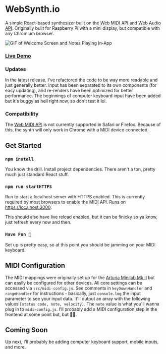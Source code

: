# WebSynth.io

A simple React-based synthesizer built on the [Web MIDI API](https://developer.mozilla.org/en-US/docs/Web/API/Web_MIDI_API) and [Web Audio API](https://developer.mozilla.org/en-US/docs/Web/API/Web_Audio_API). Originally built for Raspberry Pi with a mini display, but compatible with any Chromium browser. 

![GIF of Welcome Screen and Notes Playing In-App](https://websynth.io/WebSynth_Demo.gif)

### [Live Demo](https://websynth.io/)

### Updates
In the latest release, I've refactored the code to be way more readable and just generally better. Input has been separated to its own components (for easy updating), and re-renders have been optimized for better performance. The beginnings of computer keyboard input have been added but it's buggy as hell right now, so don't test it lol.

### Compatibility
The [Web MIDI API](https://developer.mozilla.org/en-US/docs/Web/API/Web_MIDI_API) is not currently supported in Safari or Firefox. Because of this, the synth will only work in Chrome with a MIDI device connected.

## Get Started

### `npm install`
You know the drill. Install project dependencies. There aren't a ton, pretty much just standard React stuff.

### `npm run startHTTPS`

Run to start a localhost server with HTTPS enabled. This is currently required by most browsers to enable the MIDI API. Runs on [https://localhost:3000](https://localhost:3000).

This should also have live reload enabled, but it can be finicky so ya know, just refresh every now and then.

### `Have Fun 🎉`

Set up is pretty easy, so at this point you should be jamming on your MIDI keyboard. 

## MIDI Configuration

The MIDI mappings were originally set up for the [Arturia Minilab Mk II](https://www.arturia.com/products/hybrid-synths/minilab-mkii/overview) but can easily be configured for other devices. All core settings can be accessed via `src/midi-config.js`. See comments in `keyDownHandler` and `rangeHandler` for instructions - basically, just `console.log` the input parameter to see your input data. It'll output an array with the following values `[status code, note, velocity]`. The `note` value is what you'll wanna plug in to `midi-config.js`. I'll probably add a MIDI configuration step in the frontend at some point but, but 🤷‍♂️.

## Coming Soon

Up next, I'll probably be adding computer keyboard support, mobile inputs, and more.
